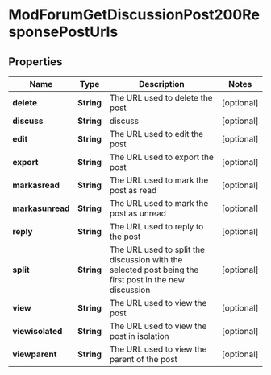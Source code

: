 

# ModForumGetDiscussionPost200ResponsePostUrls


## Properties

| Name | Type | Description | Notes |
|------------ | ------------- | ------------- | -------------|
|**delete** | **String** | The URL used to delete the post |  [optional] |
|**discuss** | **String** | discuss |  [optional] |
|**edit** | **String** | The URL used to edit the post |  [optional] |
|**export** | **String** | The URL used to export the post |  [optional] |
|**markasread** | **String** | The URL used to mark the post as read |  [optional] |
|**markasunread** | **String** | The URL used to mark the post as unread |  [optional] |
|**reply** | **String** | The URL used to reply to the post |  [optional] |
|**split** | **String** | The URL used to split the discussion with the selected post being the first post in the new discussion |  [optional] |
|**view** | **String** | The URL used to view the post |  [optional] |
|**viewisolated** | **String** | The URL used to view the post in isolation |  [optional] |
|**viewparent** | **String** | The URL used to view the parent of the post |  [optional] |



